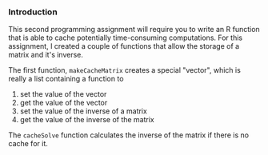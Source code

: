 ### Introduction

This second programming assignment will require you to write an R
function that is able to cache potentially time-consuming computations.
For this assignment, I created a couple of functions that allow the storage
of a matrix and it's inverse.

The first function, `makeCacheMatrix` creates a special "vector", which is
really a list containing a function to

1.  set the value of the vector
2.  get the value of the vector
3.  set the value of the inverse of a matrix
4.  get the value of the inverse of the matrix

The `cacheSolve` function calculates the inverse of the matrix 
if there is no cache for it.
